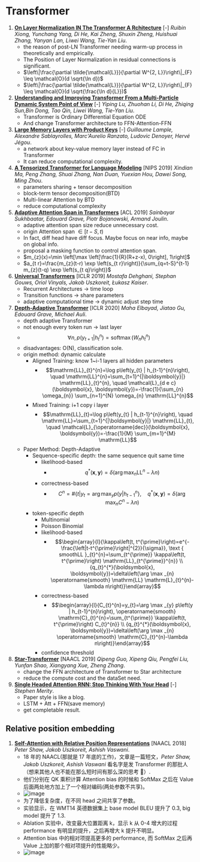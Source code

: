 # Transformer

1. [**On Layer Normalization IN The Transformer A Rchitecture**](https://github.com/iofu728/PaperRead/blob/master/paper/ML/Transformer/LayerNormTransformer.pdf) [-] _Ruibin Xiong, Yunchang Yang, Di He, Kai Zheng, Shuxin Zheng, Huishuai Zhang, Yanyan Lan, Liwei Wang, Tie-Yan Liu_.
   - the reason of post-LN Transformer needing warm-up process in theoretically and empirically.
   - The Position of Layer Normalization in residual connections is significant.
   - $\left\|\frac{\partial \tilde{\mathcal{L}}}{\partial W^{2, L}}\right\|_{F} \leq \mathcal{O}(d \sqrt{\ln d})$
   - $\left\|\frac{\partial \tilde{\mathcal{L}}}{\partial W^{2, L}}\right\|_{F} \leq \mathcal{O}(d \sqrt{\frac{\ln d}{L}})$
2. [**Understanding and Improving Transformer From a Multi-Particle Dynamic System Point of View**](https://github.com/iofu728/PaperRead/blob/master/paper/ML/Transformer/MacaronNet.pdf) [-] _Yiping Lu, Zhuohan Li, Di He, Zhiqing Sun,Bin Dong, Tao Qin, Liwei Wang, Tie-Yan Liu_.
   - Transformer is Ordinary Differential Equation ODE
   - And change Transformer architecture to FFN-Attention-FFN
3. [**Large Memory Layers with Product Keys**](https://github.com/iofu728/PaperRead/blob/master/paper/ML/Transformer/LargeMemoryLayers.pdf) [-] _Guillaume Lample, Alexandre Sablayrolles, Marc'Aurelio Ranzato, Ludovic Denoyer, Hervé Jégou_.
   - a network about key-value memory layer instead of FC in Transformer
   - It can reduce computational complexity.
4. [**A Tensorized Transformer for Language Modeling**](https://github.com/iofu728/PaperRead/blob/master/paper/ML/Transformer/TensorizedTransformer.pdf) [NIPS 2019] _Xindian Ma, Peng Zhang, Shuai Zhang, Nan Duan, Yuexian Hou, Dawei Song, Ming Zhou_.
   - parameters sharing + tensor decomposition
   - block-term tensor decomposition(BTD)
   - Multi-linear Attention by BTD
   - reduce computational complexity
5. [**Adaptive Attention Span in Transformers**](https://github.com/iofu728/PaperRead/blob/master/paper/ML/Transformer/AdaptiveAttSpanInTransformer.pdf) [ACL 2019] _Sainbayar Sukhbaatar, Edouard Grave, Piotr Bojanowski, Armand Joulin_.
   - adaptive attention span size reduce unnecessary cost.
   - origin Attention span $\in [t-S, t)$
   - In fact, diff head have diff focus. Maybe focus on near info, maybe on global info.
   - proposal a masking function to control attention span.
   - $m_{z}(x)=\min \left[\max \left[\frac{1}{R}(R+z-x), 0\right], 1\right]$
   - $a_{t r}=\frac{m_{z}(t-r) \exp \left(s_{t r}\right)}{\sum_{q=t-S}^{t-1} m_{z}(t-q) \exp \left(s_{t q}\right)}$
6. [**Universal Transformers**](https://github.com/iofu728/PaperRead/blob/master/paper/ML/Transformer/UniversalTransformers.pdf) [ICLR 2019] _Mostafa Dehghani, Stephan Gouws, Oriol Vinyals, Jakob Uszkoreit, Łukasz Kaiser_.
   - Recurrent Architectures -> time loop
   - Transition functions -> share parameters
   - adaptive computational time -> dynamic adjust step time
7. [**Depth-Adaptive Transformer**](https://github.com/iofu728/PaperRead/blob/master/paper/ML/Transformer/DepthAdaptiveTransformer.pdf) [ICLR 2020] _Maha Elbayad, Jiatao Gu, Edouard Grave, Michael Auli_.
   - depth adaptive Transformer
   - not enough every token run -> last layer
   - $$\forall n, p\left(y_{t+1} | h_{t}^{n}\right)=\operatorname{softmax}\left(W_{n} h_{t}^{n}\right)$$
   - disadvantages: O(N), classification sole.
   - origin method: dynamic calculate
     - Aligned Training: know 1~i-1 layers all hidden parameters
       - $$\mathrm{LL}_{t}^{n}=\log p\left(y_{t} | h_{t-1}^{n}\right), \quad \mathrm{LL}^{n}=\sum_{t=1}^{|\boldsymbol{y}|} \mathrm{LL}_{t}^{n}, \quad \mathcal{L}_{d e c}(\boldsymbol{x}, \boldsymbol{y})=-\frac{1}{\sum_{n} \omega_{n}} \sum_{n=1}^{N} \omega_{n} \mathrm{LL}^{n}$$
     - Mixed Training: i+1 copy i layer
       - $$\mathrm{LL}_{t}=\log p\left(y_{t} | h_{t-1}^{n}\right), \quad \mathrm{LL}=\sum_{t=1}^{|\boldsymbol{y}|} \mathrm{LL}_{t}, \quad \mathcal{L}_{\operatorname{dec}}(\boldsymbol{x}, \boldsymbol{y})=-\frac{1}{M} \sum_{m=1}^{M} \mathrm{LL}$$
   - Paper Method: Depth-Adaptive
     - Sequence-specific depth: the same sequence quit same time
       - likelihood-based
         - $$q^{*}(\boldsymbol{x}, \boldsymbol{y})=\delta\left(\arg \max _{n} \mathrm{LL}^{n}-\lambda n\right)$$
       - correctness-based
         - $$C^{n}=\#\left\{t\left|y_{t}=\arg \max _{y} p\left(y | h_{t-1}^{n}\right\}, \quad q^{*}(\boldsymbol{x}, \boldsymbol{y})=\delta\left(\arg \max _{n} C^{n}-\lambda n\right)\right.\right.$$
     - token-specific depth
       - Multinomial
       - Poisson Binomial
       - likelihood-based
         - $$\begin{array}{l}{\kappa\left(t, t^{\prime}\right)=e^{-\frac{\left|t-t^{\prime}\right|^{2}}{\sigma}}, \text { smoothLL }_{t}^{n}=\sum_{t^{\prime}} \kappa\left(t, t^{\prime}\right) \mathrm{LL}_{t^{\prime}}^{n}} \\ {q_{t}^{*}(\boldsymbol{x}, \boldsymbol{y})=\delta\left(\arg \max _{n} \operatorname{smooth} \mathrm{LL} \mathrm{L}_{t}^{n}-\lambda n\right)}\end{array}$$
       - correctness-based
         - $$\begin{array}{l}{C_{t}^{n}=y_{t}=\arg \max _{y} p\left(y | h_{t-1}^{n}\right), \operatorname{smooth} \mathrm{C}_{t}^{n}=\sum_{t^{\prime}} \kappa\left(t, t^{\prime}\right) C_{t}^{n}} \\ {q_{t}^{*}(\boldsymbol{x}, \boldsymbol{y})=\delta\left(\arg \max _{n} \operatorname{smooth} \mathrm{C}_{t}^{n}-\lambda n\right)}\end{array}$$
       - confidence threshold
8. [**Star-Transformer**](https://github.com/iofu728/PaperRead/blob/master/paper/ML/Transformer/StarTransformer.pdf) [NAACL 2019] _Qipeng Guo, Xipeng Qiu, Pengfei Liu, Yunfan Shao, Xiangyang Xue, Zheng Zhang_.
   - change the FFN architecture of Transformer to Star architecture
   - reduce the compute cost and the dataSet need.
9. [**Single Headed Attention RNN: Stop Thinking With Your Head**](https://github.com/iofu728/PaperRead/blob/master/paper/ML/Transformer/SHA-RNN.pdf) [-] _Stephen Merity_.
   - Paper style is like a blog.
   - LSTM + Att + FFN(save memory)
   - get completable result.

## Relative position embedding

1. [**Self-Attention with Relative Position Representations**](https://github.com/iofu728/PaperRead/blob/master/paper/ML/Transformer/RelativePEAtt.pdf) [NAACL 2018] _Peter Shaw, Jakob Uszkoreit, Ashish Vaswani_.
   - 18 年的 NAACL(那就是 17 年底的工作)，文章是一篇短文，_Peter Shaw, Jakob Uszkoreit, Ashish Vaswani_ 看名字是发 Transformer 的那批人（想来其他人也不能在那么短时间有那么深的思考 🤔）.
   - 他们分别在 QK 乘积计算 Attention bias 的时候和 SoftMax 之后在 Value 后面两处地方加上了一个相对编码(两处参数不共享)。
   - ![image](https://cdn.nlark.com/yuque/0/2019/png/104214/1577650515531-b28795fb-b793-4599-b964-bed869b0e34a.png)
   - 为了降低复杂度，在不同 head 之间共享了参数。
   - 实验显示，在 WMT14 英德数据集上 base model BLEU 提升了 0.3, big model 提升了 1.3.
   - Ablation 实验中，改变最大位置距离 k，显示 k 从 0-4 增大的过程 performance 有明显的提升，之后再增大 k 提升不明显。
   - Attention bias 中的相对项提高更多的 performance, 而 SoftMax 之后再 Value 上加的那个相对项提升的性能略少。
   - ![image](https://cdn.nlark.com/yuque/0/2019/png/104214/1577648873593-abd42821-6a14-4e07-aa2c-95559109e13c.png)
